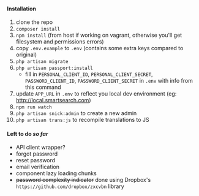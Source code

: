 #### Installation
1. clone the repo
2. `composer install`
3. `npm install` (from host if working on vagrant, otherwise you'll get filesystem and permissions errors)
4. copy `.env.example` to `.env` (contains some extra keys compared to original)
5. `php artisan migrate`
6. `php artisan passport:install`
    - fill in `PERSONAL_CLIENT_ID`, `PERSONAL_CLIENT_SECRET`, `PASSWORD_CLIENT_ID`, `PASSWORD_CLIENT_SECRET` in `.env` with info from this command 
7. update `APP_URL` in `.env` to reflect you local dev environment (eg: http://local.smartsearch.com)
8. `npm run watch`
9. `php artisan snick:admin` to create a new admin
10. `php artisan trans:js` to recompile translations to JS

#### Left to do _so far_

- API client wrapper?
- forgot password
- reset password
- email verification
- component lazy loading chunks
- ~~password complexity indicator~~ done using Dropbox's `https://github.com/dropbox/zxcvbn` library

